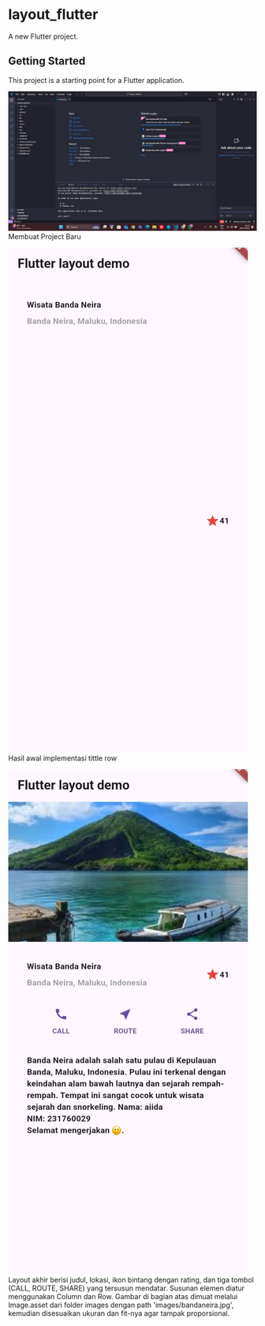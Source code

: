 # layout_flutter

A new Flutter project.

## Getting Started

This project is a starting point for a Flutter application.

![Screenshot layout_fluttter](images/1.jpg)
Membuat Project Baru

![Screenshot layout_fluttter](images/2.jpg)
Hasil awal implementasi tittle row

![Screenshot layout_fluttter](images/3.jpg)
Layout akhir berisi judul, lokasi, ikon bintang dengan rating, dan tiga tombol (CALL, ROUTE, SHARE) yang tersusun mendatar. Susunan elemen diatur menggunakan Column dan Row. Gambar di bagian atas dimuat melalui Image.asset dari folder images dengan path 'images/bandaneira.jpg', kemudian disesuaikan ukuran dan fit-nya agar tampak proporsional.